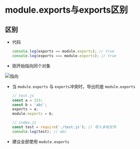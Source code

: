 # module.exports与exports区别

## 区别

+ 代码

    ```javascript
    console.log(exports == module.exports); // true
    console.log(exports === module.exports); // true
    ```

+ 刚开始指向同个对象&#x20;

![指向](指向.png "指向")

+ 当 `module.exports` 与  `exports`冲突时，导出的是 `module.exports`

    ```javascript
    // test.js
    const a = 123;
    const b = 'abc';
    exports = a;
    module.exports = b;
    ```

    ```javascript
    // index.js
    const test = require('./test.js'); // 导入本地文件
    console.log(test); // abc
    ```

+ 建议全部使用 `module.exports`
